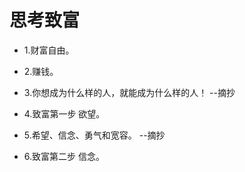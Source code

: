 # 思考致富

- 1.财富自由。

- 2.赚钱。

- 3.你想成为什么样的人，就能成为什么样的人！ --摘抄

- 4.致富第一步 欲望。

- 5.希望、信念、勇气和宽容。 --摘抄

- 6.致富第二步 信念。
